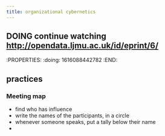 ```yaml
---
title: organizational cybernetics
---
```


## DOING continue watching http://opendata.ljmu.ac.uk/id/eprint/6/
:PROPERTIES:
:doing: 1616088442782
:END:
## practices
### Meeting map
- find who has influence
- write the names of the participants, in a circle
- whenever someone speaks, put a tally below their name
-
